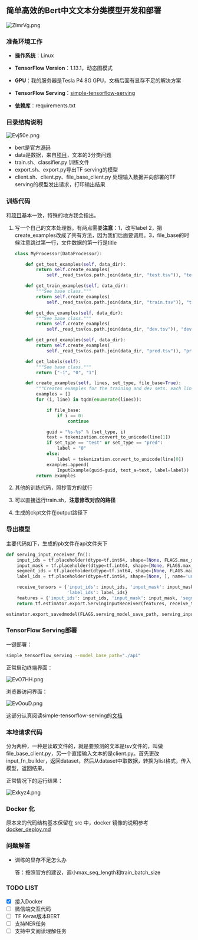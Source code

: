 ## 简单高效的Bert中文文本分类模型开发和部署
![ZlmrVg.png](https://s2.ax1x.com/2019/06/29/ZlmrVg.png)

### 准备环境工作

- **操作系统**：Linux

- **TensorFlow Version**：1.13.1，动态图模式
- **GPU**：我的服务器是Tesla P4 8G GPU，文档后面有显存不足的解决方案
- **TensorFlow Serving**：[simple-tensorflow-serving](<https://stfs.readthedocs.io/en/latest/quick_start.html>)
- **依赖库**：requirements.txt

### 目录结构说明

![Evj50e.png](https://s2.ax1x.com/2019/05/20/Evj50e.png)

- bert是官方[源码](https://github.com/google-research/bert)
- data是数据，来自[项目](https://github.com/xmxoxo/BERT-train2deploy)，文本的3分类问题
- train.sh、classifier.py 训练文件
- export.sh、export.py导出TF serving的模型
- client.sh、client.py、file_base_client.py 处理输入数据并向部署的TF serving的模型发出请求，打印输出结果

### 训练代码

和[项目](https://github.com/xmxoxo/BERT-train2deploy)基本一致，特殊的地方我会指出。

1. 写一个自己的文本处理器。有两点需要**注意**：1，改写label 2，把create_examples改成了共有方法，因为我们后面要调用。3，file_base的时候注意跳过第一行，文件数据的第一行是title

   ```python
   class MyProcessor(DataProcessor):
   
       def get_test_examples(self, data_dir):
           return self.create_examples(
               self._read_tsv(os.path.join(data_dir, "test.tsv")), "test")
   
       def get_train_examples(self, data_dir):
           """See base class."""
           return self.create_examples(
               self._read_tsv(os.path.join(data_dir, "train.tsv")), "train")
   
       def get_dev_examples(self, data_dir):
           """See base class."""
           return self.create_examples(
               self._read_tsv(os.path.join(data_dir, "dev.tsv")), "dev")
   
       def get_pred_examples(self, data_dir):
           return self.create_examples(
               self._read_tsv(os.path.join(data_dir, "pred.tsv")), "pred")
   
       def get_labels(self):
           """See base class."""
           return ["-1", "0", "1"]
   
       def create_examples(self, lines, set_type, file_base=True):
           """Creates examples for the training and dev sets. each line is label+\t+text_a+\t+text_b """
           examples = []
           for (i, line) in tqdm(enumerate(lines)):
   
               if file_base:
                   if i == 0:
                       continue
   
               guid = "%s-%s" % (set_type, i)
               text = tokenization.convert_to_unicode(line[1])
               if set_type == "test" or set_type == "pred":
                   label = "0"
               else:
                   label = tokenization.convert_to_unicode(line[0])
               examples.append(
                   InputExample(guid=guid, text_a=text, label=label))
           return examples
   
   ```

2. 其他的训练代码，照抄官方的就行

3. 可以直接运行train.sh，**注意修改对应的路径**

4. 生成的ckpt文件在output路径下

### 导出模型

主要代码如下，生成的pb文件在api文件夹下

```python
def serving_input_receiver_fn():
    input_ids = tf.placeholder(dtype=tf.int64, shape=[None, FLAGS.max_seq_length], name='input_ids')
    input_mask = tf.placeholder(dtype=tf.int64, shape=[None, FLAGS.max_seq_length], name='input_mask')
    segment_ids = tf.placeholder(dtype=tf.int64, shape=[None, FLAGS.max_seq_length], name='segment_ids')
    label_ids = tf.placeholder(dtype=tf.int64, shape=[None, ], name='unique_ids')

    receive_tensors = {'input_ids': input_ids, 'input_mask': input_mask, 'segment_ids': segment_ids,
                       'label_ids': label_ids}
    features = {'input_ids': input_ids, 'input_mask': input_mask, 'segment_ids': segment_ids, "label_ids": label_ids}
    return tf.estimator.export.ServingInputReceiver(features, receive_tensors)

estimator.export_savedmodel(FLAGS.serving_model_save_path, serving_input_receiver_fn)
```

### TensorFlow Serving部署

一键部署：

```bash
simple_tensorflow_serving --model_base_path="./api"
```

正常启动终端界面：

![EvO7HH.png](https://s2.ax1x.com/2019/05/20/EvO7HH.png)

浏览器访问界面：

![EvOouD.png](https://s2.ax1x.com/2019/05/20/EvOouD.png)

这部分认真阅读simple-tensorflow-serving的[文档](<https://stfs.readthedocs.io/en/latest/quick_start.html>)

### 本地请求代码

分为两种，一种是读取文件的，就是要预测的文本是tsv文件的，叫做file_base_client.py，另一个直接输入文本的是client.py。首先更改input_fn_builder，返回dataset，然后从dataset中取数据，转换为list格式，传入模型，返回结果。

正常情况下的运行结果：

![Exkyz4.png](https://s2.ax1x.com/2019/05/20/Exkyz4.png)


### Docker 化

原本来的代码结构基本保留在 src 中，docker 镜像的说明参考 [docker_deploy.md](https://github.com/SunYanCN/BERT-chinese-text-classification-and-deployment/blob/master/docker_deploy.md)

### 问题解答

- 训练的显存不足怎么办

  答：按照官方的建议，调小max_seq_length和train_batch_size

### TODO LIST

- [x] 接入Docker
- [ ] 微信端交互代码
- [ ] TF Keras版本BERT
- [ ] 支持NER任务
- [ ] 支持中文阅读理解任务
